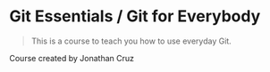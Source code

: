 # Git Essentials / Git for Everybody

> This is a course to teach you how to use everyday Git.

Course created by Jonathan Cruz

